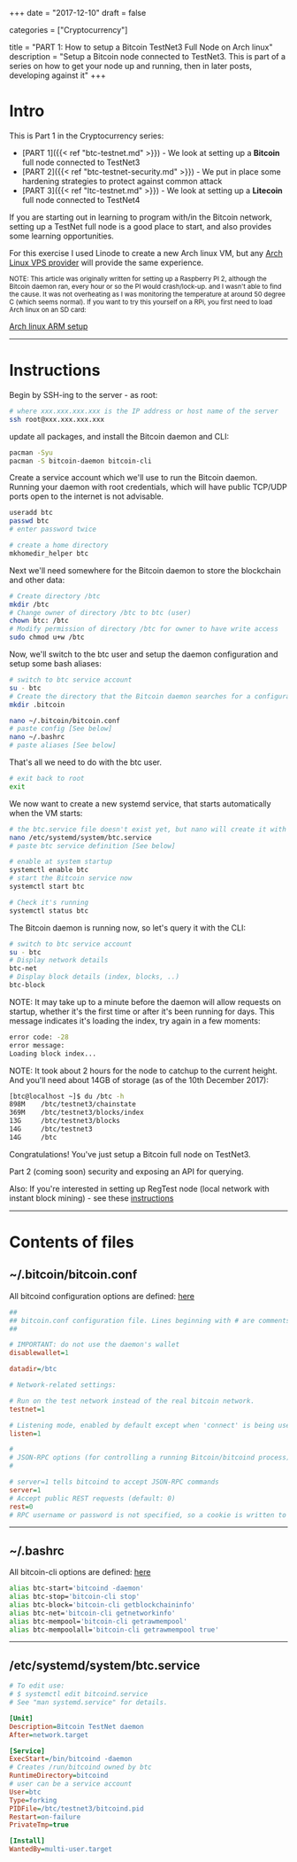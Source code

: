 +++
date = "2017-12-10"
draft = false

categories = ["Cryptocurrency"]

title = "PART 1: How to setup a Bitcoin TestNet3 Full Node on Arch linux"
description = "Setup a Bitcoin node connected to TestNet3. This is part of a series on how to get your node up and running, then in later posts, developing against it"
+++
# Intro

This is Part 1 in the Cryptocurrency series:

* [PART 1]({{< ref "btc-testnet.md" >}}) - We look at setting up a **Bitcoin** full node connected to TestNet3
* [PART 2]({{< ref "btc-testnet-security.md" >}}) - We put in place some hardening strategies to protect against common attack
* [PART 3]({{< ref "ltc-testnet.md" >}}) - We look at setting up a **Litecoin** full node connected to TestNet4

If you are starting out in learning to program with/in the Bitcoin network, setting up a TestNet full node is a good place to start, and also provides some learning opportunities.

For this exercise I used Linode to create a new Arch linux VM, but any [Arch Linux VPS provider](https://wiki.archlinux.org/index.php/Virtual_Private_Server) will provide the same experience.

<sub>
NOTE: This article was originally written for setting up a Raspberry PI 2, although the Bitcoin daemon ran, every hour or so the PI would crash/lock-up. and I wasn't able to find the cause. It was not overheating as I was monitoring the temperature at around 50 degree C (which seems normal).
If you want to try this yourself on a RPi, you first need to load Arch linux on an SD card:
</sub>

[Arch linux ARM setup](https://archlinuxarm.org/platforms/armv7/broadcom/raspberry-pi-2)

---

# Instructions

Begin by SSH-ing to the server - as root:

``` bash
# where xxx.xxx.xxx.xxx is the IP address or host name of the server
ssh root@xxx.xxx.xxx.xxx
```

update all packages, and install the Bitcoin daemon and CLI:

``` bash
pacman -Syu
pacman -S bitcoin-daemon bitcoin-cli
```

Create a service account which we'll use to run the Bitcoin daemon. Running your daemon with root credentials, which will have public TCP/UDP ports open to the internet is not advisable.

``` bash
useradd btc
passwd btc
# enter password twice

# create a home directory
mkhomedir_helper btc
```

Next we'll need somewhere for the Bitcoin daemon to store the blockchain and other data:

``` bash
# Create directory /btc
mkdir /btc
# Change owner of directory /btc to btc (user)
chown btc: /btc
# Modify permission of directory /btc for owner to have write access
sudo chmod u+w /btc
```

Now, we'll switch to the btc user and setup the daemon configuration and setup some bash aliases:

``` bash
# switch to btc service account
su - btc
# Create the directory that the Bitcoin daemon searches for a configuration file (if not specified)
mkdir .bitcoin

nano ~/.bitcoin/bitcoin.conf
# paste config [See below]
nano ~/.bashrc
# paste aliases [See below]
```

That's all we need to do with the btc user.

``` bash
# exit back to root
exit
```

We now want to create a new systemd service, that starts automatically when the VM starts:

``` bash
# the btc.service file doesn't exist yet, but nano will create it with the contents we paste into it
nano /etc/systemd/system/btc.service
# paste btc service definition [See below]

# enable at system startup
systemctl enable btc
# start the Bitcoin service now
systemctl start btc

# Check it's running
systemctl status btc
```

The Bitcoin daemon is running now, so let's query it with the CLI:

``` bash
# switch to btc service account
su - btc
# Display network details
btc-net
# Display block details (index, blocks, ..)
btc-block
```

NOTE: It may take up to a minute before the daemon will allow requests on startup, whether it's the first time or after it's been running for days. This message indicates it's loading the index, try again in a few moments:

``` bash
error code: -28
error message:
Loading block index...
```

NOTE: It took about 2 hours for the node to catchup to the current height. And you'll need about 14GB of storage (as of the 10th December 2017):

``` bash
[btc@localhost ~]$ du /btc -h
898M    /btc/testnet3/chainstate
369M    /btc/testnet3/blocks/index
13G     /btc/testnet3/blocks
14G     /btc/testnet3
14G     /btc
```

Congratulations! You've just setup a Bitcoin full node on TestNet3.

Part 2 (coming soon) security and exposing an API for querying.

Also: If you're interested in setting up RegTest node (local network with instant block mining) - see these [instructions](https://bitcoin.org/en/developer-examples#regtest-mode)

---

# Contents of files

## ~/.bitcoin/bitcoin.conf

All bitcoind configuration options are defined: [here](https://en.bitcoin.it/wiki/Running_Bitcoin)

``` ini
##
## bitcoin.conf configuration file. Lines beginning with # are comments.
##

# IMPORTANT: do not use the daemon's wallet
disablewallet=1

datadir=/btc

# Network-related settings:

# Run on the test network instead of the real bitcoin network.
testnet=1

# Listening mode, enabled by default except when 'connect' is being used. Port 18332 (TestNet3)
listen=1

#
# JSON-RPC options (for controlling a running Bitcoin/bitcoind process)
#

# server=1 tells bitcoind to accept JSON-RPC commands
server=1
# Accept public REST requests (default: 0)
rest=0
# RPC username or password is not specified, so a cookie is written to the /btc/testnet3 directory for the CLI to use for auth
```

---

## ~/.bashrc

All bitcoin-cli options are defined: [here](https://bitcoin.org/en/developer-reference#rpc-quick-reference)

``` bash
alias btc-start='bitcoind -daemon'
alias btc-stop='bitcoin-cli stop'
alias btc-block='bitcoin-cli getblockchaininfo'
alias btc-net='bitcoin-cli getnetworkinfo'
alias btc-mempool='bitcoin-cli getrawmempool'
alias btc-mempoolall='bitcoin-cli getrawmempool true'
```

---

## /etc/systemd/system/btc.service

``` ini
# To edit use:
# $ systemctl edit bitcoind.service
# See "man systemd.service" for details.

[Unit]
Description=Bitcoin TestNet daemon
After=network.target

[Service]
ExecStart=/bin/bitcoind -daemon
# Creates /run/bitcoind owned by btc
RuntimeDirectory=bitcoind
# user can be a service account
User=btc
Type=forking
PIDFile=/btc/testnet3/bitcoind.pid
Restart=on-failure
PrivateTmp=true

[Install]
WantedBy=multi-user.target
```
